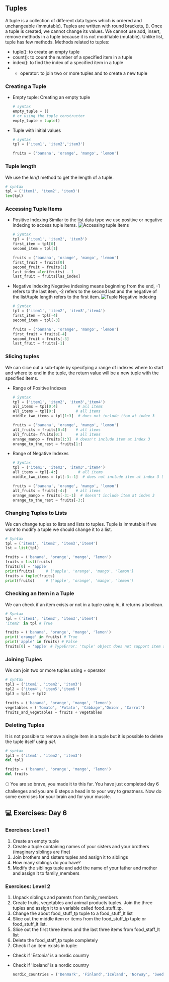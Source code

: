 ## Tuples

A tuple is a collection of different data types which is ordered and unchangeable (immutable). Tuples are written with round brackets, (). Once a tuple is created, we cannot change its values. We cannot use add, insert, remove methods in a tuple because it is not modifiable (mutable). Unlike list, tuple has few methods. Methods related to tuples:

- tuple(): to create an empty tuple
- count(): to count the number of a specified item in a tuple
- index(): to find the index of a specified item in a tuple
- + operator: to join two or more tuples and to create a new tuple

### Creating a Tuple

- Empty tuple: Creating an empty tuple
  
  ```py
  # syntax
  empty_tuple = ()
  # or using the tuple constructor
  empty_tuple = tuple()
  ```

- Tuple with initial values
  
  ```py
  # syntax
  tpl = ('item1', 'item2','item3')
  ```

  ```py
  fruits = ('banana', 'orange', 'mango', 'lemon')
  ```

### Tuple length

We use the _len()_ method to get the length of a tuple.

```py
# syntax
tpl = ('item1', 'item2', 'item3')
len(tpl)
```

### Accessing Tuple Items

- Positive Indexing
  Similar to the list data type we use positive or negative indexing to access tuple items.
  ![Accessing tuple items](../images/tuples_index.png)

  ```py
  # Syntax
  tpl = ('item1', 'item2', 'item3')
  first_item = tpl[0]
  second_item = tpl[1]
  ```

  ```py
  fruits = ('banana', 'orange', 'mango', 'lemon')
  first_fruit = fruits[0]
  second_fruit = fruits[1]
  last_index =len(fruits) - 1
  last_fruit = fruits[las_index]
  ```

- Negative indexing
  Negative indexing means beginning from the end, -1 refers to the last item, -2 refers to the second last and the negative of the list/tuple length refers to the first item.
  ![Tuple Negative indexing](../images/tuple_negative_indexing.png)

  ```py
  # Syntax
  tpl = ('item1', 'item2', 'item3','item4')
  first_item = tpl[-4]
  second_item = tpl[-3]
  ```

  ```py
  fruits = ('banana', 'orange', 'mango', 'lemon')
  first_fruit = fruits[-4]
  second_fruit = fruits[-3]
  last_fruit = fruits[-1]
  ```

### Slicing tuples

We can slice out a sub-tuple by specifying a range of indexes where to start and where to end in the tuple, the return value will be a new tuple with the specified items.

- Range of Positive Indexes

  ```py
  # Syntax
  tpl = ('item1', 'item2', 'item3','item4')
  all_items = tpl[0:4]         # all items
  all_items = tpl[0:]         # all items
  middle_two_items = tpl[1:3]  # does not include item at index 3
  ```

  ```py
  fruits = ('banana', 'orange', 'mango', 'lemon')
  all_fruits = fruits[0:4]    # all items
  all_fruits= fruits[0:]      # all items
  orange_mango = fruits[1:3]  # doesn't include item at index 3
  orange_to_the_rest = fruits[1:]
  ```

- Range of Negative Indexes

  ```py
  # Syntax
  tpl = ('item1', 'item2', 'item3','item4')
  all_items = tpl[-4:]         # all items
  middle_two_items = tpl[-3:-1]  # does not include item at index 3 (-1)
  ```

  ```py
  fruits = ('banana', 'orange', 'mango', 'lemon')
  all_fruits = fruits[-4:]    # all items
  orange_mango = fruits[-3:-1]  # doesn't include item at index 3
  orange_to_the_rest = fruits[-3:]
  ```

### Changing Tuples to Lists

We can change tuples to lists and lists to tuples. Tuple is immutable if we want to modify a tuple we should change it to a list.

```py
# Syntax
tpl = ('item1', 'item2', 'item3','item4')
lst = list(tpl)
```

```py
fruits = ('banana', 'orange', 'mango', 'lemon')
fruits = list(fruits)
fruits[0] = 'apple'
print(fruits)     # ['apple', 'orange', 'mango', 'lemon']
fruits = tuple(fruits)
print(fruits)     # ('apple', 'orange', 'mango', 'lemon')
```

### Checking an Item in a Tuple

We can check if an item exists or not in a tuple using _in_, it returns a boolean.

```py
# Syntax
tpl = ('item1', 'item2', 'item3','item4')
'item2' in tpl # True
```

```py
fruits = ('banana', 'orange', 'mango', 'lemon')
print('orange' in fruits) # True
print('apple' in fruits) # False
fruits[0] = 'apple' # TypeError: 'tuple' object does not support item assignment
```

### Joining Tuples

We can join two or more tuples using + operator

```py
# syntax
tpl1 = ('item1', 'item2', 'item3')
tpl2 = ('item4', 'item5','item6')
tpl3 = tpl1 + tpl2
```

```py
fruits = ('banana', 'orange', 'mango', 'lemon')
vegetables = ('Tomato', 'Potato', 'Cabbage','Onion', 'Carrot')
fruits_and_vegetables = fruits + vegetables
```

### Deleting Tuples

It is not possible to remove a single item in a tuple but it is possible to delete the tuple itself using _del_.

```py
# syntax
tpl1 = ('item1', 'item2', 'item3')
del tpl1

```

```py
fruits = ('banana', 'orange', 'mango', 'lemon')
del fruits
```

🌕 You are so brave, you made it to this far. You have just completed day 6 challenges and you are 6 steps a head in to your way to greatness. Now do some exercises for your brain and for your muscle.

## 💻 Exercises: Day 6

### Exercises: Level 1

1. Create an empty tuple
2. Create a tuple containing names of your sisters and your brothers (imaginary siblings are fine)
3. Join brothers and sisters tuples and assign it to siblings
4. How many siblings do you have?
5. Modify the siblings tuple and add the name of your father and mother and assign it to family_members

### Exercises: Level 2

1. Unpack siblings and parents from family_members
1. Create fruits, vegetables and animal products tuples. Join the three tuples and assign it to a variable called food_stuff_tp.
1. Change the about food_stuff_tp  tuple to a food_stuff_lt list
1. Slice out the middle item or items from the food_stuff_tp tuple or food_stuff_lt list.
1. Slice out the first three items and the last three items from food_staff_lt list
1. Delete the food_staff_tp tuple completely
1. Check if an item exists in  tuple:

- Check if 'Estonia' is a nordic country
- Check if 'Iceland' is a nordic country

  ```py
  nordic_countries = ('Denmark', 'Finland','Iceland', 'Norway', 'Sweden')
  ```